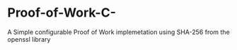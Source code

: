 # Proof-of-Work-C-
A Simple configurable Proof of Work implemetation using SHA-256 from the openssl library
